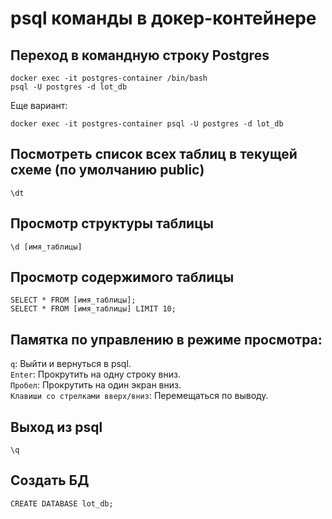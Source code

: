 # psql команды в докер-контейнере

## Переход в командную строку Postgres
```
docker exec -it postgres-container /bin/bash
psql -U postgres -d lot_db
```

Еще вариант:
```
docker exec -it postgres-container psql -U postgres -d lot_db
```

## Посмотреть список всех таблиц в текущей схеме (по умолчанию public)
```
\dt
```

## Просмотр структуры таблицы 
```
\d [имя_таблицы]
```

## Просмотр содержимого таблицы
```
SELECT * FROM [имя_таблицы];
SELECT * FROM [имя_таблицы] LIMIT 10;
```

## Памятка по управлению в режиме просмотра:
`q`: Выйти и вернуться в psql.  
`Enter`: Прокрутить на одну строку вниз.  
`Пробел`: Прокрутить на один экран вниз.  
`Клавиши со стрелками вверх/вниз`: Перемещаться по выводу.

## Выход из psql
```
\q
```

## Создать БД
```
CREATE DATABASE lot_db;
```
